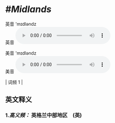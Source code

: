 # ***\#Midlands*** 
英音 'mɪdləndz  
英音
<audio src="./media/Midlands-B.aac" controls="controls"></audio>

美音 'mɪdləndz  
美音
<audio src="./media/Midlands.aac" controls="controls"></audio>



| 词频 1 |  

英文释义
---
### 1.*高义频：* **英格兰中部地区　(英)**  


